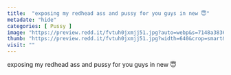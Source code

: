 ```yaml
---
title:  "exposing my redhead ass and pussy for you guys in new 😇"
metadate: "hide"
categories: [ Pussy ]
image: "https://preview.redd.it/fvtuh0jxmjj51.jpg?auto=webp&s=7148a38367c266c45a4cf46297aa2dcdcdf02cf7"
thumb: "https://preview.redd.it/fvtuh0jxmjj51.jpg?width=640&crop=smart&auto=webp&s=4b186c00de9e0e80415035a47686c4f23c84899d"
visit: ""
---
```

exposing my redhead ass and pussy for you guys in new 😇
